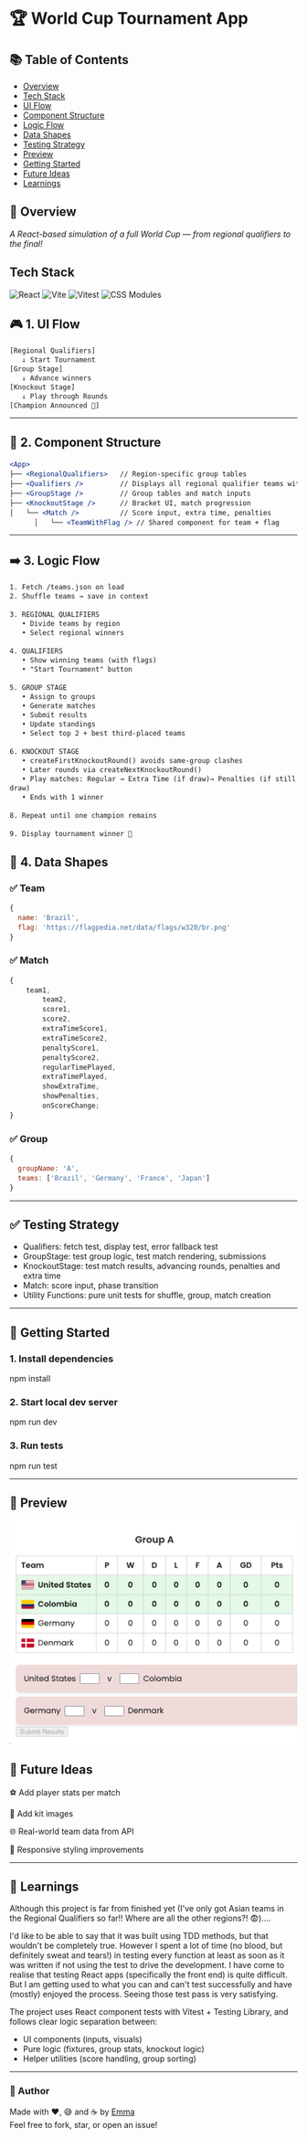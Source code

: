 # 🏆 World Cup Tournament App

## 📚 Table of Contents

-   [Overview](#-overview)
-   [Tech Stack](#tech-stack)
-   [UI Flow](#-1-ui-flow)
-   [Component Structure](#-2-component-structure)
-   [Logic Flow](#-3-logic-flow)
-   [Data Shapes](#-4-data-shapes)
-   [Testing Strategy](#-testing-strategy)
-   [Preview](#-preview)
-   [Getting Started](#-getting-started)
-   [Future Ideas](#-future-ideas)
-   [Learnings](#-learnings)

## 🧭 Overview

_A React-based simulation of a full World Cup — from regional qualifiers to the final!_

## Tech Stack

![React](https://img.shields.io/badge/React-20232A?style=for-the-badge&logo=react)
![Vite](https://img.shields.io/badge/Vite-646CFF?style=for-the-badge&logo=vite&logoColor=white)
![Vitest](https://img.shields.io/badge/Vitest-6E9F18?style=for-the-badge&logo=vitest&logoColor=white)
![CSS Modules](https://img.shields.io/badge/CSS%20Modules-blue?style=for-the-badge)

## 🎮 1. UI Flow

```↓ Regional
[Regional Qualifiers]
   ↓ Start Tournament
[Group Stage]
   ↓ Advance winners
[Knockout Stage]
   ↓ Play through Rounds
[Champion Announced 🎉]
```

---

## 🧩 2. Component Structure

```jsx
<App>
├── <RegionalQualifiers>   // Region-specific group tables
├── <Qualifiers />         // Displays all regional qualifier teams with flags
├── <GroupStage />         // Group tables and match inputs
├── <KnockoutStage />      // Bracket UI, match progression
│   └── <Match />          // Score input, extra time, penalties
      │   └── <TeamWithFlag /> // Shared component for team + flag
```

---

## ➡️ 3. Logic Flow

```
1. Fetch /teams.json on load
2. Shuffle teams → save in context

3. REGIONAL QUALIFIERS
   • Divide teams by region
   • Select regional winners

4. QUALIFIERS
   • Show winning teams (with flags)
   • "Start Tournament" button

5. GROUP STAGE
   • Assign to groups
   • Generate matches
   • Submit results
   • Update standings
   • Select top 2 + best third-placed teams

6. KNOCKOUT STAGE
   • createFirstKnockoutRound() avoids same-group clashes
   • Later rounds via createNextKnockoutRound()
   • Play matches: Regular → Extra Time (if draw)→ Penalties (if still draw)
   • Ends with 1 winner

8. Repeat until one champion remains

9. Display tournament winner 🎉

```

## 🧾 4. Data Shapes

### ✅ Team

```js
{
  name: 'Brazil',
  flag: 'https://flagpedia.net/data/flags/w320/br.png'
}
```

### ✅ Match

```js
{
	team1,
		team2,
		score1,
		score2,
		extraTimeScore1,
		extraTimeScore2,
		penaltyScore1,
		penaltyScore2,
		regularTimePlayed,
		extraTimePlayed,
		showExtraTime,
		showPenalties,
		onScoreChange;
}
```

### ✅ Group

```js
{
  groupName: 'A',
  teams: ['Brazil', 'Germany', 'France', 'Japan']
}
```

---

## ✅ Testing Strategy

-   Qualifiers: fetch test, display test, error fallback test
-   GroupStage: test group logic, test match rendering, submissions
-   KnockoutStage: test match results, advancing rounds, penalties and extra time
-   Match: score input, phase transition
-   Utility Functions: pure unit tests for shuffle, group, match creation

---

## 🚀 Getting Started

### 1. Install dependencies

npm install

### 2. Start local dev server

npm run dev

### 3. Run tests

npm run test

---

## 📸 Preview

![Screenshot of Group Stage](./screenshots/group-stage.png)

## 🎯 Future Ideas

⚽ Add player stats per match

👕 Add kit images

🌐 Real-world team data from API

📱 Responsive styling improvements

---

## 🧠 Learnings

Although this project is far from finished yet (I've only got Asian teams in the Regional Qualifiers so far!! Where are all the other regions?! 😨)....

I'd like to be able to say that it was built using TDD methods, but that wouldn't be completely true. However I spent a lot of time (no blood, but definitely sweat and tears!) in testing every function at least as soon as it was written if not using the test to drive the development. I have come to realise that testing React apps (specifically the front end) is quite difficult. But I am getting used to what you can and can't test successfully and have (mostly) enjoyed the process. Seeing those test pass is very satisfying.

The project uses React component tests with Vitest + Testing Library, and follows clear logic separation between:

-   UI components (inputs, visuals)
-   Pure logic (fixtures, group stats, knockout logic)
-   Helper utilities (score handling, group sorting)

---

### 🏁 Author

Made with ❤️, 😅 and ☕ by [Emma](https://github.com/emjogale)  
Feel free to fork, star, or open an issue!
